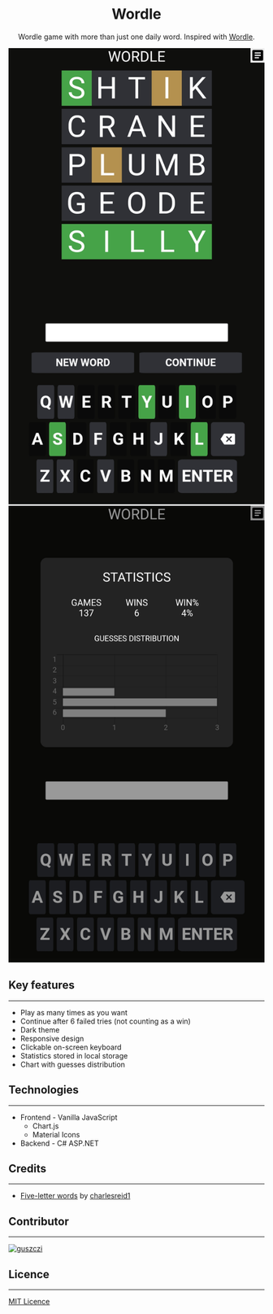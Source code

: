 <h1 align="center">Wordle</h1>
<p align="center">Wordle game with more than just one daily word. Inspired with <a href="https://www.nytimes.com/games/wordle/index.html">Wordle</a>.</p>

<p align="center">
    <img src="https://github.com/guszczi/Wordle/blob/main/preview1.png" alt="Preview1"></img>
    <img src="https://github.com/guszczi/Wordle/blob/main/preview2.png" alt="Preview2"></img>
</p>

## Key features

---

- Play as many times as you want
- Continue after 6 failed tries (not counting as a win)
- Dark theme
- Responsive design
- Clickable on-screen keyboard
- Statistics stored in local storage
- Chart with guesses distribution

## Technologies

---

- Frontend - Vanilla JavaScript
  - Chart.js
  - Material Icons
- Backend - C# ASP.NET

## Credits

---

- <a href="https://github.com/charlesreid1/five-letter-words/blob/master/sgb-words.txt">Five-letter words</a> by <a href="https://github.com/charlesreid1">charlesreid1</a>

## Contributor

---

<a href="https://github.com/guszczi"><img src="https://github.com/guszczi.png" alt="guszczi" title="guszczi" width="80" height="80"></a>

## Licence

---

<a href="https://github.com/guszczi/Wordle/blob/main/LICENSE">MIT Licence</a>
